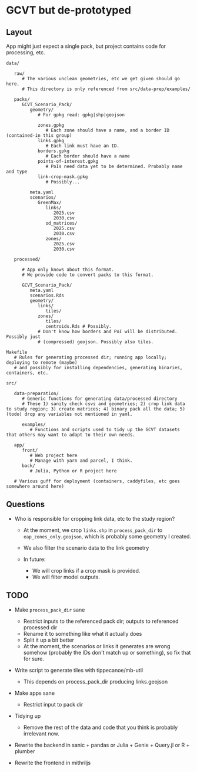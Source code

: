 # GCVT but de-prototyped

## Layout

App might just expect a single pack, but project contains code for processing, etc.

```
data/

   raw/
      # The various unclean geometries, etc we get given should go here.
      # This directory is only referenced from src/data-prep/examples/

   packs/
      GCVT_Scenario_Pack/
         geometry/
            # For gpkg read: gpkg|shp|geojson

            zones.gpkg
               # Each zone should have a name, and a border ID (contained-in this group)
            links.gpkg
               # Each link must have an ID.
            borders.gpkg
               # Each border should have a name
            points-of-interest.gpkg
               # PoIs need data yet to be determined. Probably name and type
            link-crop-mask.gpkg
               # Possibly...

         meta.yaml
         scenarios/
            GreenMax/
               links/
                  2025.csv
                  2030.csv
               od_matrices/
                  2025.csv
                  2030.csv
               zones/
                  2025.csv
                  2030.csv

   processed/

      # App only knows about this format.
      # We provide code to convert packs to this format.

      GCVT_Scenario_Pack/
         meta.yaml
         scenarios.Rds
         geometry/
            links/
               tiles/
            zones/
               tiles/
               centroids.Rds # Possibly.
            # Don't know how borders and PoI will be distributed. Possibly just
            # (compressed) geojson. Possibly also tiles.

Makefile
   # Rules for generating processed dir; running app locally; deploying to remote (maybe)
   # and possibly for installing dependencies, generating binaries, containers, etc.

src/

   data-preparation/
      # Generic functions for generating data/processed directory
      # These 1) sanity check csvs and geometries; 2) crop link data to study region; 3) create matrices; 4) binary pack all the data; 5) (todo) drop any variables not mentioned in yaml.

      examples/
         # Functions and scripts used to tidy up the GCVT datasets that others may want to adapt to their own needs.

   app/
      front/
         # Web project here
         # Manage with yarn and parcel, I think.
      back/
         # Julia, Python or R project here

   # Various guff for deployment (containers, caddyfiles, etc goes somewhere around here)
```

## Questions

- Who is responsible for cropping link data, etc to the study region?
   - At the moment, we crop `links.shp` in `process_pack_dir` to `eap_zones_only.geojson`, which is probably some geometry I created.
   - We also filter the scenario data to the link geometry

   - In future:
      - We will crop links if a crop mask is provided.
      - We will filter model outputs.

## TODO

- Make `process_pack_dir` sane
   - Restrict inputs to the referenced pack dir; outputs to referenced processed dir
   - Rename it to something like what it actually does
   - Split it up a bit better
   - At the moment, the scenarios or links it generates are wrong somehow (probably the IDs don't match up or something), so fix that for sure.

- Write script to generate tiles with tippecanoe/mb-util
   - This depends on process_pack_dir producing links.geojson

- Make apps sane
   - Restrict input to pack dir

- Tidying up
   - Remove the rest of the data and code that you think is probably irrelevant now.

- Rewrite the backend in sanic + pandas or Julia + Genie + Query.jl or R + plumber

- Rewrite the frontend in mithriljs
